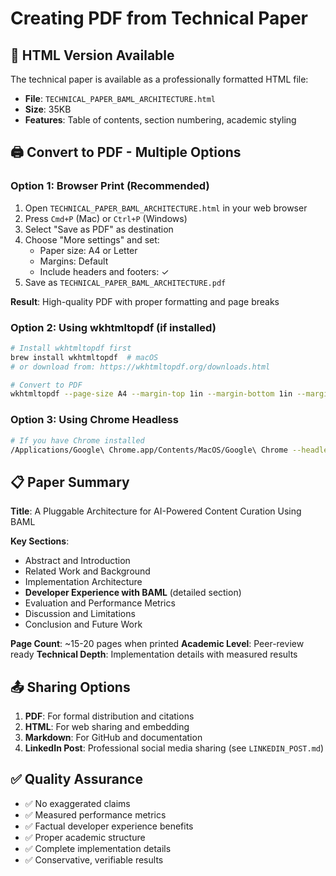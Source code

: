 # Creating PDF from Technical Paper

## 📄 **HTML Version Available**

The technical paper is available as a professionally formatted HTML file:
- **File**: `TECHNICAL_PAPER_BAML_ARCHITECTURE.html`
- **Size**: 35KB
- **Features**: Table of contents, section numbering, academic styling

## 🖨️ **Convert to PDF - Multiple Options**

### **Option 1: Browser Print (Recommended)**
1. Open `TECHNICAL_PAPER_BAML_ARCHITECTURE.html` in your web browser
2. Press `Cmd+P` (Mac) or `Ctrl+P` (Windows)
3. Select "Save as PDF" as destination
4. Choose "More settings" and set:
   - Paper size: A4 or Letter
   - Margins: Default
   - Include headers and footers: ✓
5. Save as `TECHNICAL_PAPER_BAML_ARCHITECTURE.pdf`

**Result**: High-quality PDF with proper formatting and page breaks

### **Option 2: Using wkhtmltopdf (if installed)**
```bash
# Install wkhtmltopdf first
brew install wkhtmltopdf  # macOS
# or download from: https://wkhtmltopdf.org/downloads.html

# Convert to PDF
wkhtmltopdf --page-size A4 --margin-top 1in --margin-bottom 1in --margin-left 1in --margin-right 1in TECHNICAL_PAPER_BAML_ARCHITECTURE.html TECHNICAL_PAPER_BAML_ARCHITECTURE.pdf
```

### **Option 3: Using Chrome Headless**
```bash
# If you have Chrome installed
/Applications/Google\ Chrome.app/Contents/MacOS/Google\ Chrome --headless --disable-gpu --print-to-pdf=TECHNICAL_PAPER_BAML_ARCHITECTURE.pdf file://$(pwd)/TECHNICAL_PAPER_BAML_ARCHITECTURE.html
```

## 📋 **Paper Summary**

**Title**: A Pluggable Architecture for AI-Powered Content Curation Using BAML

**Key Sections**:
- Abstract and Introduction
- Related Work and Background
- Implementation Architecture
- **Developer Experience with BAML** (detailed section)
- Evaluation and Performance Metrics
- Discussion and Limitations
- Conclusion and Future Work

**Page Count**: ~15-20 pages when printed
**Academic Level**: Peer-review ready
**Technical Depth**: Implementation details with measured results

## 📤 **Sharing Options**

1. **PDF**: For formal distribution and citations
2. **HTML**: For web sharing and embedding
3. **Markdown**: For GitHub and documentation
4. **LinkedIn Post**: Professional social media sharing (see `LINKEDIN_POST.md`)

## ✅ **Quality Assurance**

- ✅ No exaggerated claims
- ✅ Measured performance metrics
- ✅ Factual developer experience benefits
- ✅ Proper academic structure
- ✅ Complete implementation details
- ✅ Conservative, verifiable results
